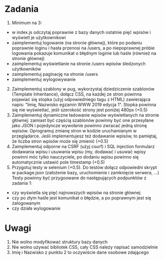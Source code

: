 # Zadania #

1. Minimum na 3: 
  - w index.js odczytaj poprawnie z bazy danych ostatnie pięć wpisów i wyświetl je użytkownikowi
  - zaimplementuj logowanie (na stronie głównej), które po podaniu poprawnie loginu i hasła przenosi na /users, a po niepoprawnej próbie logowania pokazuje komunikat o błędnym loginie lub haśle (również na stronie głównej)
  - zaimplementuj wyświetlanie na stronie /users wpisów śledzonych użytkowników
  - zaimplementuj paginację na stronie /users
  - zaimplementuj wylogowywanie
2. Zaimplementuj szablony w pug, wykorzystaj dziedziczenie szablonów (Template Inheritance), dołącz CSS, na każdej ze stron powinna pojawiać się stopka (użyj odpowiedniego tagu z HTML) zawierająca napis: "Imię, Nazwisko egzamin WWW 2019 edycja 1". Stopka powinna się nie wyświetlać, jeśli szerokość strony jest poniżej 480px (+0.5)
3. Zaimplementuj dynamiczne ładowanie wpisów wyświetlanych na stronie głównej: zamiast być częścią szablonów powinny być one przesyłane jako JSON i pojedyncze wywołanie powinno zwracać jedną stronę wpisów. Oprogramuj zmianę stron w kodzie uruchamianym w przeglądarce. Jeśli implementujesz też dodawanie wpisów, to pamiętaj, że liczba stron wpisów może się zmienić (+0.5)
4. Zaimplementuj odporne na CSRF (użyj csurf) i SQL injection formularz dodawania wpisu i usuwania wpisu (my, dodawać i usuwać wpisy powinni móc tylko nauczyciele, po dodaniu wpisu powinno się automatycznie ustawić pole timestamp (+0.5)
5. Przygotuj testy w selenium (+0.5). Do testów dołącz odpowiedni skrypt w package.json (założenie bazy, uruchomienie i zamknięcie serwera, ...) Testy powinny być przygoowane do następujących podpunktów z zadania 1: 
  - czy wyświetla się pięć najnowszych wpisów na stronie głównej
  - czy po złym haśle jest komunikat o błędzie, a po poprawnym jest się zalogowanym
  - czy działa wylogowanie

 

# Uwagi #

1. Nie wolno modyfikować struktury bazy danych
2. Nie wolno używać bibliotek CSS, cały CSS należy napisać samodzielnie
3. Imię i Nazwisko z punktu 2 to oczywiście dane osobowe zdającego
